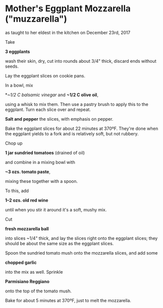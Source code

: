 # Mother's Eggplant Mozzarella ("muzzarella")
as taught to her eldest in the kitchen on December 23rd, 2017

Take

**3 eggplants**

wash their skin, dry, cut into rounds about 3/4" thick, discard ends without seeds.

Lay the eggplant slices on cookie pans. 

In a bowl, mix

**~1/2 C balsamic vinegar* and
**~1/2 C olive oil**,

using a whisk to mix them. Then use a pastry brush to apply this to the eggplant. Turn each slice over and repeat.

**Salt and pepper** the slices, with emphasis on pepper.

Bake the eggplant slices for about 22 minutes at 370ºF. They're done when the eggplant yields to a fork and is relatively soft, but not rubbery.

Chop up

**1 jar sundried tomatoes** (drained of oil)

and combine in a mixing bowl with

**~3 ozs. tomato paste**,

mixing these together with a spoon.

To this, add

**1–2 ozs. old red wine**

until when you stir it around it's a soft, mushy mix.

Cut 

**fresh mozzarella ball** 

into slices ~1/4" thick, and lay the slices right onto the eggplant slices; they should be about the same size as the eggplant slices.

Spoon the sundried tomato mush onto the mozzarella slices, and add some

**chopped garlic**

into the mix as well. Sprinkle

**Parmisiano Reggiano**

onto the top of the tomato mush.

Bake for about 5 minutes at 370ºF, just to melt the mozzarella.